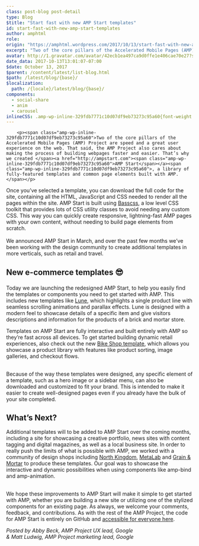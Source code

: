 ```yaml
---
class: post-blog post-detail
type: Blog
$title: "Start fast with new AMP Start templates"
id: start-fast-with-new-amp-start-templates
author: amphtml
role: 
origin: "https://amphtml.wordpress.com/2017/10/13/start-fast-with-new-amp-start-templates/amp/"
excerpt: "Two of the core pillars of the Accelerated Mobile Pages (AMP) Project are speed and a great user experience on the web. That said, the AMP Project also cares about making the process of building webpages faster and easier. That’s why we created AMP Start, a library of fully-featured templates and common page elements built [&#8230;]"
avatar: http://1.gravatar.com/avatar/42ecb1ea497ca9d0ffe1e406cae70e27?s=96&d=identicon&r=G
date_data: 2017-10-13T13:01:07-07:00
$date: October 13, 2017
$parent: /content/latest/list-blog.html
$path: /latest/blog/{base}/
$localization:
  path: /{locale}/latest/blog/{base}/
components:
  - social-share
  - anim
  - carousel
inlineCSS: .amp-wp-inline-329fdb7771c10d07df9eb73273c95a60{font-weight:400;}
---
```


<div class="amp-wp-article-content">

		<p><span class="amp-wp-inline-329fdb7771c10d07df9eb73273c95a60">Two of the core pillars of the Accelerated Mobile Pages (AMP) Project are speed and a great user experience on the web. That said, the AMP Project also cares about making the process of building webpages faster and easier. That’s why we created </span><a href="http://ampstart.com"><span class="amp-wp-inline-329fdb7771c10d07df9eb73273c95a60">AMP Start</span></a><span class="amp-wp-inline-329fdb7771c10d07df9eb73273c95a60">, a library of fully-featured templates and common page elements built with AMP.</span></p>
<p><span class="amp-wp-inline-329fdb7771c10d07df9eb73273c95a60">Once you’ve selected a template, you can download the full code for the site, containing all the HTML, JavaScript and CSS needed to render all the pages within the site. AMP Start is built using </span><a href="http://basscss.com/"><span class="amp-wp-inline-329fdb7771c10d07df9eb73273c95a60">Basscss</span></a><span class="amp-wp-inline-329fdb7771c10d07df9eb73273c95a60">, a low level CSS toolkit that provides lots of CSS utility classes to avoid needing any custom CSS. This way you can quickly create responsive, lightning-fast AMP pages with your own content, without needing to build page elements from scratch. </span><br/><span class="amp-wp-inline-329fdb7771c10d07df9eb73273c95a60"><amp-img class="alignnone size-full wp-image-1716 amp-wp-enforced-sizes" src="https://amphtml.files.wordpress.com/2017/10/ampstart_home2x.png?w=660" alt="ampstart_home@2x.png" srcset="https://amphtml.files.wordpress.com/2017/10/ampstart_home2x.png?w=660 660w, https://amphtml.files.wordpress.com/2017/10/ampstart_home2x.png?w=1320 1320w, https://amphtml.files.wordpress.com/2017/10/ampstart_home2x.png?w=150 150w, https://amphtml.files.wordpress.com/2017/10/ampstart_home2x.png?w=300 300w, https://amphtml.files.wordpress.com/2017/10/ampstart_home2x.png?w=768 768w, https://amphtml.files.wordpress.com/2017/10/ampstart_home2x.png?w=1024 1024w" sizes="(min-width: 660px) 660px, 100vw" width="660" height="419"></amp-img><br/>
We announced AMP Start in March, and over the past few months we’ve been working with the design community to create additional templates in more verticals, such as retail and travel.<br/></span></p>
<h2><span class="amp-wp-inline-329fdb7771c10d07df9eb73273c95a60"><amp-img class="alignnone size-full wp-image-1715 amp-wp-enforced-sizes" src="https://amphtml.files.wordpress.com/2017/10/ampstart_templates2x.jpg?w=660" alt="ampstart_templates@2x.jpg" srcset="https://amphtml.files.wordpress.com/2017/10/ampstart_templates2x.jpg?w=660 660w, https://amphtml.files.wordpress.com/2017/10/ampstart_templates2x.jpg?w=1320 1320w, https://amphtml.files.wordpress.com/2017/10/ampstart_templates2x.jpg?w=150 150w, https://amphtml.files.wordpress.com/2017/10/ampstart_templates2x.jpg?w=300 300w, https://amphtml.files.wordpress.com/2017/10/ampstart_templates2x.jpg?w=768 768w, https://amphtml.files.wordpress.com/2017/10/ampstart_templates2x.jpg?w=1024 1024w" sizes="(min-width: 660px) 660px, 100vw" width="660" height="481"></amp-img></span><span class="amp-wp-inline-329fdb7771c10d07df9eb73273c95a60">
<p>New e-commerce templates 😎</p></span></h2>
<p><span class="amp-wp-inline-329fdb7771c10d07df9eb73273c95a60">Today we are launching the redesigned AMP Start, to help you easily find the templates or components you need to get started with AMP. This includes new templates like </span><span class="amp-wp-inline-329fdb7771c10d07df9eb73273c95a60"><a href="https://ampstart.com/templates/lune/lune.amp" target="_blank" rel="noopener">Lune</a></span><span class="amp-wp-inline-329fdb7771c10d07df9eb73273c95a60">, which highlights a single product line with seamless scrolling animations and parallax effects. Lune is designed with a modern feel to showcase details of a specific item and give visitors descriptions and information for the products of a brick and mortar store.</span></p>
<p><amp-anim class="  wp-image-1691 aligncenter amp-wp-enforced-sizes" src="https://amphtml.files.wordpress.com/2017/10/lune_template.gif?w=563&amp;h=511" alt="Lune_template.gif" width="563" height="511" sizes="(min-width: 563px) 563px, 100vw"></amp-anim><span class="amp-wp-inline-329fdb7771c10d07df9eb73273c95a60">Templates on AMP Start are fully interactive and built entirely with AMP so they’re fast across all devices. To get started building dynamic retail experiences, also check out the new </span><span class="amp-wp-inline-329fdb7771c10d07df9eb73273c95a60"><a href="https://ampstart.com/templates/e-commerce/landing.amp" target="_blank" rel="noopener">Bike Shop template</a></span><span class="amp-wp-inline-329fdb7771c10d07df9eb73273c95a60">, which allows you showcase a product library with features like product sorting, image galleries, and checkout flows.<br/></span></p>
<p><amp-anim class="  wp-image-1723 aligncenter amp-wp-enforced-sizes" src="https://amphtml.files.wordpress.com/2017/10/ezgif-com-video-to-gif1-e1507925017527.gif?w=501&amp;h=505" alt="ezgif.com-video-to-gif" width="501" height="505" sizes="(min-width: 501px) 501px, 100vw"></amp-anim><br/><span class="amp-wp-inline-329fdb7771c10d07df9eb73273c95a60">Because of the way these templates were designed, any specific element of a template, such as a hero image or a sidebar menu, can also be downloaded and customized to fit your brand. This is intended to make it easier to create well-designed pages even if you already have the bulk of your site completed. </span></p>
<h2><span class="amp-wp-inline-329fdb7771c10d07df9eb73273c95a60">What’s Next?</span></h2>
<p><span class="amp-wp-inline-329fdb7771c10d07df9eb73273c95a60">Additional templates will to be added to AMP Start over the coming months, including a site for showcasing a creative portfolio, news sites with content tagging and digital magazines, as well as a local business site. In order to really push the limits of what is possible with AMP, we worked with a community of design shops including </span><a href="http://www.northkingdom.com/"><span class="amp-wp-inline-329fdb7771c10d07df9eb73273c95a60">North Kingdom</span></a><span class="amp-wp-inline-329fdb7771c10d07df9eb73273c95a60">, </span><a href="http://metalab.co/"><span class="amp-wp-inline-329fdb7771c10d07df9eb73273c95a60">MetaLab</span></a><span class="amp-wp-inline-329fdb7771c10d07df9eb73273c95a60"> and </span><a href="http://grainandmortar.com/"><span class="amp-wp-inline-329fdb7771c10d07df9eb73273c95a60">Grain &amp; Mortar</span></a><span class="amp-wp-inline-329fdb7771c10d07df9eb73273c95a60"> to produce these templates. Our goal was to showcase the interactive and dynamic possibilities when using components like amp-bind and amp-animation.</span></p>
<amp-carousel width="600" height="480" type="slides" layout="responsive"><amp-img src="https://amphtml.files.wordpress.com/2017/10/bind-carousel-indices2.gif?w=270" width="270" height="480" layout="responsive"></amp-img><amp-img src="https://amphtml.files.wordpress.com/2017/10/sort_filter-1.gif?w=270" width="270" height="480" layout="responsive"></amp-img></amp-carousel><p><span class="amp-wp-inline-329fdb7771c10d07df9eb73273c95a60"><br/>
We hope these improvements to AMP Start will make it simple to get started with AMP, whether you are building a new site or utilizing one of the stylized components for an existing page. As always, we welcome your comments, feedback, and contributions. As with the rest of the AMP Project, the code for AMP Start is entirely on GitHub and </span><a href="https://github.com/ampproject/ampstart"><span class="amp-wp-inline-329fdb7771c10d07df9eb73273c95a60">accessible for everyone here</span></a><span class="amp-wp-inline-329fdb7771c10d07df9eb73273c95a60">.</span></p>
<p><em>Posted by Abby Beck, AMP Project UX lead, Google</em><br/><em>&amp; Matt Ludwig, AMP Project marketing lead, Google</em></p>
	</div>

	


</div>

